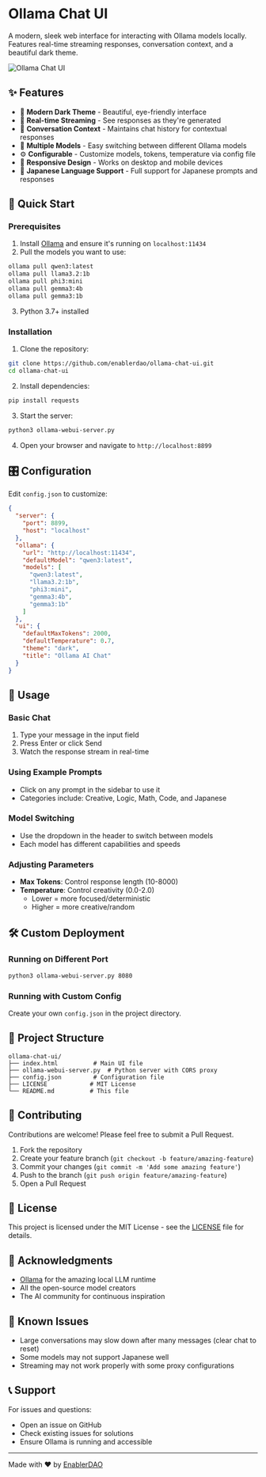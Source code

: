 # Ollama Chat UI

A modern, sleek web interface for interacting with Ollama models locally. Features real-time streaming responses, conversation context, and a beautiful dark theme.

![Ollama Chat UI](https://img.shields.io/badge/Ollama-Chat%20UI-7c3aed?style=for-the-badge&logo=ai&logoColor=white)

## ✨ Features

- 🎨 **Modern Dark Theme** - Beautiful, eye-friendly interface
- 🚀 **Real-time Streaming** - See responses as they're generated
- 💬 **Conversation Context** - Maintains chat history for contextual responses
- 🎯 **Multiple Models** - Easy switching between different Ollama models
- ⚙️ **Configurable** - Customize models, tokens, temperature via config file
- 📱 **Responsive Design** - Works on desktop and mobile devices
- 🌸 **Japanese Language Support** - Full support for Japanese prompts and responses

## 🚀 Quick Start

### Prerequisites

1. Install [Ollama](https://ollama.ai/) and ensure it's running on `localhost:11434`
2. Pull the models you want to use:
```bash
ollama pull qwen3:latest
ollama pull llama3.2:1b
ollama pull phi3:mini
ollama pull gemma3:4b
ollama pull gemma3:1b
```

3. Python 3.7+ installed

### Installation

1. Clone the repository:
```bash
git clone https://github.com/enablerdao/ollama-chat-ui.git
cd ollama-chat-ui
```

2. Install dependencies:
```bash
pip install requests
```

3. Start the server:
```bash
python3 ollama-webui-server.py
```

4. Open your browser and navigate to `http://localhost:8899`

## 🎛️ Configuration

Edit `config.json` to customize:

```json
{
  "server": {
    "port": 8899,
    "host": "localhost"
  },
  "ollama": {
    "url": "http://localhost:11434",
    "defaultModel": "qwen3:latest",
    "models": [
      "qwen3:latest",
      "llama3.2:1b",
      "phi3:mini",
      "gemma3:4b",
      "gemma3:1b"
    ]
  },
  "ui": {
    "defaultMaxTokens": 2000,
    "defaultTemperature": 0.7,
    "theme": "dark",
    "title": "Ollama AI Chat"
  }
}
```

## 🎯 Usage

### Basic Chat
1. Type your message in the input field
2. Press Enter or click Send
3. Watch the response stream in real-time

### Using Example Prompts
- Click on any prompt in the sidebar to use it
- Categories include: Creative, Logic, Math, Code, and Japanese

### Model Switching
- Use the dropdown in the header to switch between models
- Each model has different capabilities and speeds

### Adjusting Parameters
- **Max Tokens**: Control response length (10-8000)
- **Temperature**: Control creativity (0.0-2.0)
  - Lower = more focused/deterministic
  - Higher = more creative/random

## 🛠️ Custom Deployment

### Running on Different Port
```bash
python3 ollama-webui-server.py 8080
```

### Running with Custom Config
Create your own `config.json` in the project directory.

## 📝 Project Structure

```
ollama-chat-ui/
├── index.html          # Main UI file
├── ollama-webui-server.py  # Python server with CORS proxy
├── config.json         # Configuration file
├── LICENSE            # MIT License
└── README.md          # This file
```

## 🤝 Contributing

Contributions are welcome! Please feel free to submit a Pull Request.

1. Fork the repository
2. Create your feature branch (`git checkout -b feature/amazing-feature`)
3. Commit your changes (`git commit -m 'Add some amazing feature'`)
4. Push to the branch (`git push origin feature/amazing-feature`)
5. Open a Pull Request

## 📄 License

This project is licensed under the MIT License - see the [LICENSE](LICENSE) file for details.

## 🙏 Acknowledgments

- [Ollama](https://ollama.ai/) for the amazing local LLM runtime
- All the open-source model creators
- The AI community for continuous inspiration

## 🐛 Known Issues

- Large conversations may slow down after many messages (clear chat to reset)
- Some models may not support Japanese well
- Streaming may not work properly with some proxy configurations

## 📞 Support

For issues and questions:
- Open an issue on GitHub
- Check existing issues for solutions
- Ensure Ollama is running and accessible

---

Made with ❤️ by [EnablerDAO](https://github.com/enablerdao)